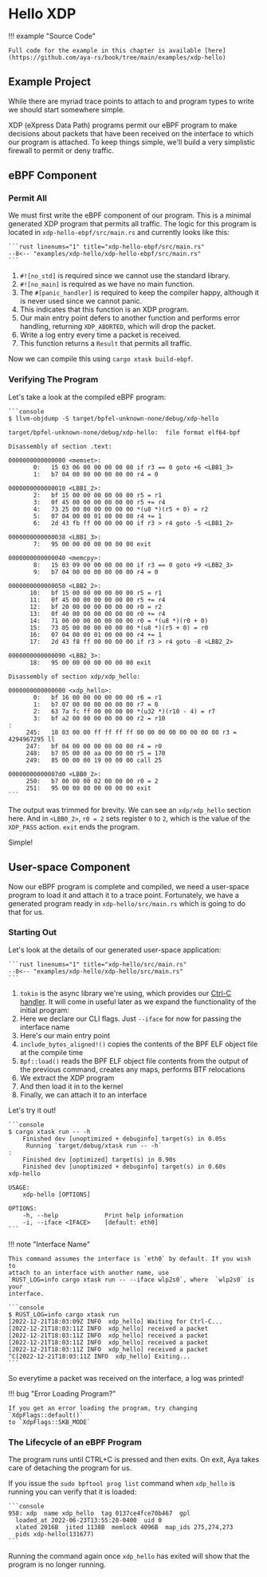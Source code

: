 # Hello XDP

!!! example "Source Code"

    Full code for the example in this chapter is available [here](https://github.com/aya-rs/book/tree/main/examples/xdp-hello)

## Example Project

While there are myriad trace points to attach to and program types to write we
should start somewhere simple.

XDP (eXpress Data Path) programs permit our eBPF program to make decisions
about packets that have been received on the interface to which our program is
attached. To keep things simple, we'll build a very simplistic firewall to
permit or deny traffic.

## eBPF Component

### Permit All

We must first write the eBPF component of our program.
This is a minimal generated XDP program that permits all traffic.
The logic for this program is located in `xdp-hello-ebpf/src/main.rs` and
currently looks like this:

    ```rust linenums="1" title="xdp-hello-ebpf/src/main.rs"
    --8<-- "examples/xdp-hello/xdp-hello-ebpf/src/main.rs"
    ```

1. `#![no_std]` is required since we cannot use the standard library.
1. `#![no_main]` is required as we have no main function.
1. The `#[panic_handler]` is required to keep the compiler happy, although it
   is never used since we cannot panic.
1. This indicates that this function is an XDP program.
1. Our main entry point defers to another function and performs error handling,
   returning `XDP_ABORTED`, which will drop the packet.
1. Write a log entry every time a packet is received.
1. This function returns a `Result` that permits all traffic.

Now we can compile this using `cargo xtask build-ebpf`.

### Verifying The Program

Let's take a look at the compiled eBPF program:

<!-- markdownlint-disable MD010 -->

    ```console
    $ llvm-objdump -S target/bpfel-unknown-none/debug/xdp-hello

    target/bpfel-unknown-none/debug/xdp-hello:	file format elf64-bpf

    Disassembly of section .text:

    0000000000000000 <memset>:
           0:	15 03 06 00 00 00 00 00	if r3 == 0 goto +6 <LBB1_3>
           1:	b7 04 00 00 00 00 00 00	r4 = 0

    0000000000000010 <LBB1_2>:
           2:	bf 15 00 00 00 00 00 00	r5 = r1
           3:	0f 45 00 00 00 00 00 00	r5 += r4
           4:	73 25 00 00 00 00 00 00	*(u8 *)(r5 + 0) = r2
           5:	07 04 00 00 01 00 00 00	r4 += 1
           6:	2d 43 fb ff 00 00 00 00	if r3 > r4 goto -5 <LBB1_2>

    0000000000000038 <LBB1_3>:
           7:	95 00 00 00 00 00 00 00	exit

    0000000000000040 <memcpy>:
           8:	15 03 09 00 00 00 00 00	if r3 == 0 goto +9 <LBB2_3>
           9:	b7 04 00 00 00 00 00 00	r4 = 0

    0000000000000050 <LBB2_2>:
          10:	bf 15 00 00 00 00 00 00	r5 = r1
          11:	0f 45 00 00 00 00 00 00	r5 += r4
          12:	bf 20 00 00 00 00 00 00	r0 = r2
          13:	0f 40 00 00 00 00 00 00	r0 += r4
          14:	71 00 00 00 00 00 00 00	r0 = *(u8 *)(r0 + 0)
          15:	73 05 00 00 00 00 00 00	*(u8 *)(r5 + 0) = r0
          16:	07 04 00 00 01 00 00 00	r4 += 1
          17:	2d 43 f8 ff 00 00 00 00	if r3 > r4 goto -8 <LBB2_2>

    0000000000000090 <LBB2_3>:
          18:	95 00 00 00 00 00 00 00	exit

    Disassembly of section xdp/xdp_hello:

    0000000000000000 <xdp_hello>:
           0:	bf 16 00 00 00 00 00 00	r6 = r1
           1:	b7 07 00 00 00 00 00 00	r7 = 0
           2:	63 7a fc ff 00 00 00 00	*(u32 *)(r10 - 4) = r7
           3:	bf a2 00 00 00 00 00 00	r2 = r10
    :
         245:	18 03 00 00 ff ff ff ff 00 00 00 00 00 00 00 00	r3 = 4294967295 ll
         247:	bf 04 00 00 00 00 00 00	r4 = r0
         248:	b7 05 00 00 aa 00 00 00	r5 = 170
         249:	85 00 00 00 19 00 00 00	call 25

    00000000000007d0 <LBB0_2>:
         250:	b7 00 00 00 02 00 00 00	r0 = 2
         251:	95 00 00 00 00 00 00 00	exit
    ```

<!-- markdownlint-enable MD010 -->

The output was trimmed for brevity.
We can see an `xdp/xdp_hello` section here.
And in `<LBB0_2>`, `r0 = 2` sets register `0` to `2`, which is the value of the
`XDP_PASS` action.
`exit` ends the program.

Simple!

## User-space Component

Now our eBPF program is complete and compiled, we need a user-space program to
load it and attach it to a trace point. Fortunately, we have a generated
program ready in `xdp-hello/src/main.rs` which is going to do that for us.

### Starting Out

Let's look at the details of our generated user-space application:

    ```rust linenums="1" title="xdp-hello/src/main.rs"
    --8<-- "examples/xdp-hello/xdp-hello/src/main.rs"
    ```

1. `tokio` is the async library we're using, which provides our
   [Ctrl-C handler][ctrl-c-handler]. It will come in useful later as we expand
   the functionality of the initial program:
1. Here we declare our CLI flags. Just `--iface` for now for passing the
   interface name
1. Here's our main entry point
1. `include_bytes_aligned!()` copies the contents of the BPF ELF object file at
   the compile time
1. `Bpf::load()` reads the BPF ELF object file contents from the output of the
   previous command, creates any maps, performs BTF relocations
1. We extract the XDP program
1. And then load it in to the kernel
1. Finally, we can attach it to an interface

Let's try it out!

    ```console
    $ cargo xtask run -- -h
        Finished dev [unoptimized + debuginfo] target(s) in 0.05s
         Running `target/debug/xtask run -- -h`
    :
        Finished dev [optimized] target(s) in 0.90s
        Finished dev [unoptimized + debuginfo] target(s) in 0.60s
    xdp-hello

    USAGE:
        xdp-hello [OPTIONS]

    OPTIONS:
        -h, --help             Print help information
        -i, --iface <IFACE>    [default: eth0]
    ```

!!! note "Interface Name"

    This command assumes the interface is `eth0` by default. If you wish to
    attach to an interface with another name, use
    `RUST_LOG=info cargo xtask run -- --iface wlp2s0`, where  `wlp2s0` is your
    interface.

    ```console
    $ RUST_LOG=info cargo xtask run
    [2022-12-21T18:03:09Z INFO  xdp_hello] Waiting for Ctrl-C...
    [2022-12-21T18:03:11Z INFO  xdp_hello] received a packet
    [2022-12-21T18:03:11Z INFO  xdp_hello] received a packet
    [2022-12-21T18:03:11Z INFO  xdp_hello] received a packet
    [2022-12-21T18:03:11Z INFO  xdp_hello] received a packet
    ^C[2022-12-21T18:03:11Z INFO  xdp_hello] Exiting...
    ```

So everytime a packet was received on the interface, a log was printed!

!!! bug "Error Loading Program?"

    If you get an error loading the program, try changing `XdpFlags::default()`
    to `XdpFlags::SKB_MODE`

### The Lifecycle of an eBPF Program

The program runs until CTRL+C is pressed and then exits.
On exit, Aya takes care of detaching the program for us.

If you issue the `sudo bpftool prog list` command when `xdp_hello` is running
you can verify that it is loaded:

    ```console
    958: xdp  name xdp_hello  tag 0137ce4fce70b467  gpl
      loaded_at 2022-06-23T13:55:28-0400  uid 0
      xlated 2016B  jited 1138B  memlock 4096B  map_ids 275,274,273
      pids xdp-hello(131677)
    ```

Running the command again once `xdp_hello` has exited will show that the
program is no longer running.

[ctrl-c-handler]: https://docs.rs/tokio/latest/tokio/signal/fn.ctrl_c.html
